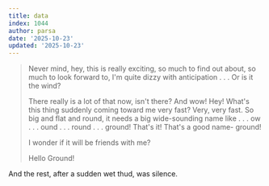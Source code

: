 ```yaml
---
title: data
index: 1044
author: parsa
date: '2025-10-23'
updated: '2025-10-23'
---
```

> Never mind, hey, this is really exciting, so much to find out about, so much to
> look forward to, I'm quite dizzy with anticipation . . . Or is it the wind?
> 
> There really is a lot of that now, isn't there? And wow! Hey! What's this thing
> suddenly coming toward me very fast? Very, very fast. So big and flat and round,
> it needs a big wide-sounding name like . . . ow . . . ound . . . round . . .
> ground! That's it! That's a good name- ground!
>
> I wonder if it will be friends with me?
>
> Hello Ground!

And the rest, after a sudden wet thud, was silence.
